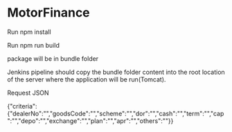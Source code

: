 # MotorFinance

Run npm install

Run npm run build

package will be in bundle folder

Jenkins pipeline should copy the bundle folder content into the root location of the server where the application will be run(Tomcat).


Request JSON

{"criteria":{"dealerNo":"","goodsCode":"","scheme":"","dor":"","cash":"","term":"","cap":"","depo":"","exchange":"","plan":"","apr":"","others":""}}
